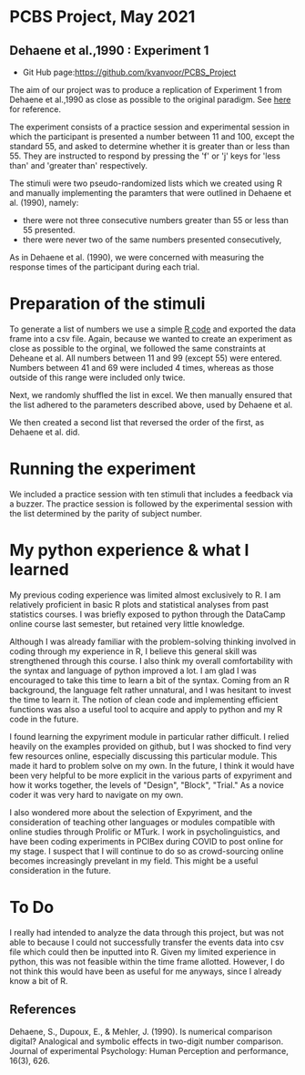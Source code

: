 PCBS Project, May 2021
=====================
Dehaene et al.,1990 : Experiment 1
-----------------------------------
* Git Hub page:https://github.com/kvanvoor/PCBS_Project

The aim of our project was to produce a replication of Experiment 1 from Dehaene et al.,1990 as close as possible to the original paradigm. See [here](https://github.com/kvanvoor/PCBS_Project/blob/main/Dehaene%20et%20al.%20-%201990%20-%20Is%20numerical%20comparison%20digital%20Analogical%20and%20sy.pdf) for reference.

The experiment consists of a practice session and experimental session in which the participant is presented a number between 11 and 100, except the standard 55, and asked to determine whether it is greater than or less than 55. They are instructed to respond by pressing the 'f' or 'j' keys for 'less than' and 'greater than' respectively.

The stimuli were two pseudo-randomized lists which we created using R and manually implementing the paramters that were outlined in Dehaene et al. (1990), namely:
  * there were not three consecutive numbers greater than 55 or less than 55 presented.
  * there were never two of the same numbers presented consecutively,

As in Dehaene et al. (1990), we were concerned with measuring the response times of the participant during each trial. 


# Preparation of the stimuli
To generate a list of numbers we use a simple [R code](https://github.com/kvanvoor/PCBS_Project/blob/main/stimuli_list_generator.R) and exported the data frame into a csv file. Again, because we wanted to create an experiment as close as possible to the orginal, we followed the same constraints at Deheane et al. All numbers between 11 and 99 (except 55) were entered. Numbers between 41 and 69 were included 4 times, whereas as those outside of this range were included only twice.

Next, we randomly shuffled the list in excel. We then manually ensured that the list adhered to the parameters described above, used by Dehaene et al.

We then created a second list that reversed the order of the first, as Dehaene et al. did.

# Running the experiment

We included a practice session with ten stimuli that includes a feedback via a buzzer. The practice session is followed by the experimental session with the list determined by the parity of subject number.


# My python experience & what I learned

My previous coding experience was limited almost exclusively to R. I am relatively proficient in basic R plots and statistical analyses from past statistics courses. I was briefly exposed to python through the DataCamp online course last semester, but retained very little knowledge.

Although I was already familiar with the problem-solving thinking involved in coding through my experience in R, I believe this general skill was strengthened through this course. I also think my overall comfortability with the syntax and language of python improved a lot. I am glad I was encouraged to take this time to learn a bit of the syntax. Coming from an R background, the language felt rather unnatural, and I was hesitant to invest the time to learn it. The notion of clean code and implementing efficient functions was also a useful tool to acquire and apply to python and my R code in the future. 

I found learning the expyriment module in particular rather difficult. I relied heavily on the examples provided on github, but I was shocked to find very few resources online, especially discussing this particular module. This made it hard to problem solve on my own. In the future, I think it would have been very helpful to be more explicit in the various parts of expyriment and how it works together, the levels of "Design", "Block", "Trial." As a novice coder it was very hard to navigate on my own. 

I also wondered more about the selection of Expyriment, and the consideration of teaching other languages or modules compatible with online studies through Prolific or MTurk. I work in psycholinguistics, and have been coding experiments in PCIBex during COVID to post online for my stage. I suspect that I will continue to do so as crowd-sourcing online becomes increasingly prevelant in my field. This might be a useful consideration in the future. 

# To Do

I really had intended to analyze the data through this project, but was not able to because I could not successfully transfer the events data into csv file which could then be inputted into R. Given my limited experience in python, this was not feasible within the time frame allotted. However, I do not think this would have been as useful for me anyways, since I already know a bit of R.

References
----------
Dehaene, S., Dupoux, E., & Mehler, J. (1990). Is numerical comparison digital? Analogical and symbolic effects in two-digit number comparison. Journal of experimental Psychology: Human Perception and performance, 16(3), 626.


